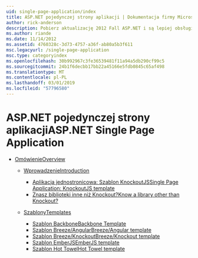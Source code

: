 ```yaml
---
uid: single-page-application/index
title: ASP.NET pojedynczej strony aplikacji | Dokumentacja firmy Microsoft
author: rick-anderson
description: Pobierz aktualizację 2012 Fall ASP.NET i są lepiej obsługiwani end-to-end do tworzenia aplikacji za pomocą znaczące interakcji po stronie klienta, za pomocą JavaScrip...
ms.author: riande
ms.date: 11/14/2012
ms.assetid: 4760328c-3d73-4757-a36f-ab80a5b3f611
msc.legacyurl: /single-page-application
msc.type: categoryindex
ms.openlocfilehash: 30b992967c3fe36539481f11a94a5db290cf99c5
ms.sourcegitcommit: 24b1f6decbb17bb22a45166e5fdb0845c65af498
ms.translationtype: MT
ms.contentlocale: pl-PL
ms.lasthandoff: 03/01/2019
ms.locfileid: "57796580"
---
```

<a name="aspnet-single-page-application"></a><span data-ttu-id="310a7-103">ASP.NET pojedynczej strony aplikacji</span><span class="sxs-lookup"><span data-stu-id="310a7-103">ASP.NET Single Page Application</span></span>
====================
- [<span data-ttu-id="310a7-104">Omówienie</span><span class="sxs-lookup"><span data-stu-id="310a7-104">Overview</span></span>](overview/index.md)

    - [<span data-ttu-id="310a7-105">Wprowadzenie</span><span class="sxs-lookup"><span data-stu-id="310a7-105">Introduction</span></span>](overview/introduction/index.md)

        - [<span data-ttu-id="310a7-106">Aplikacja jednostronicowa: Szablon KnockoutJS</span><span class="sxs-lookup"><span data-stu-id="310a7-106">Single Page Application: KnockoutJS template</span></span>](overview/introduction/knockoutjs-template.md)
        - [<span data-ttu-id="310a7-107">Znasz biblioteki inne niż Knockout?</span><span class="sxs-lookup"><span data-stu-id="310a7-107">Know a library other than Knockout?</span></span>](overview/introduction/other-libraries.md)
    - [<span data-ttu-id="310a7-108">Szablony</span><span class="sxs-lookup"><span data-stu-id="310a7-108">Templates</span></span>](overview/templates/index.md)

        - [<span data-ttu-id="310a7-109">Szablon Backbone</span><span class="sxs-lookup"><span data-stu-id="310a7-109">Backbone Template</span></span>](overview/templates/backbonejs-template.md)
        - [<span data-ttu-id="310a7-110">Szablon Breeze/Angular</span><span class="sxs-lookup"><span data-stu-id="310a7-110">Breeze/Angular template</span></span>](overview/templates/breezeangular-template.md)
        - [<span data-ttu-id="310a7-111">Szablon Breeze/Knockout</span><span class="sxs-lookup"><span data-stu-id="310a7-111">Breeze/Knockout template</span></span>](overview/templates/breezeknockout-template.md)
        - [<span data-ttu-id="310a7-112">Szablon EmberJS</span><span class="sxs-lookup"><span data-stu-id="310a7-112">EmberJS template</span></span>](overview/templates/emberjs-template.md)
        - [<span data-ttu-id="310a7-113">Szablon Hot Towel</span><span class="sxs-lookup"><span data-stu-id="310a7-113">Hot Towel template</span></span>](overview/templates/hottowel-template.md)
